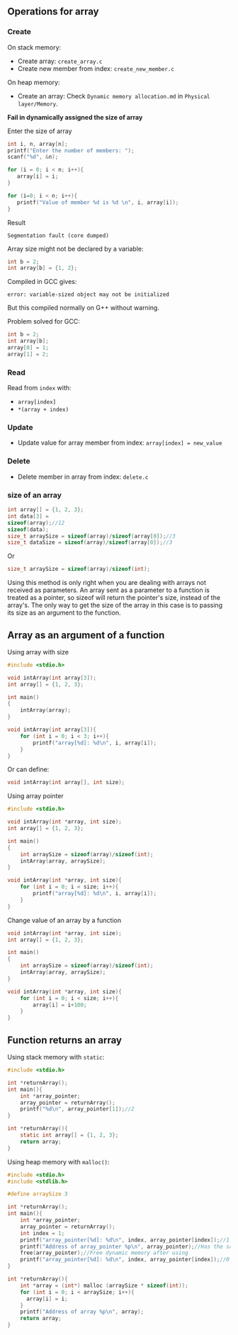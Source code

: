 ## Operations for array

### Create

On stack memory:

* Create array: ``create_array.c``
* Create new member from index: ``create_new_member.c``

On heap memory: 

* Create an array: Check ``Dynamic memory allocation.md`` in ``Physical layer/Memory``.

**Fail in dynamically assigned the size of array**

Enter the size of array

```c
int i, n, array[n];
printf("Enter the number of members: ");
scanf("%d", &n);

for (i = 0; i < n; i++){    
   array[i] = i;
}

for (i=0; i < n; i++){
   printf("Value of member %d is %d \n", i, array[i]);
}
```

Result

```
Segmentation fault (core dumped)
```

Array size might not be declared by a variable:

```c
int b = 2;
int array[b] = {1, 2};
```

Compiled in GCC gives:

```
error: variable-sized object may not be initialized
```

But this compiled normally on G++ without warning.

Problem solved for GCC:

```c
int b = 2;
int array[b];
array[0] = 1;
array[1] = 2;
```

### Read

Read from ``index`` with:

* ``array[index]``
* ``*(array + index)``

### Update

* Update value for array member from index: ``array[index] = new_value``

### Delete

* Delete member in array from index: ``delete.c`` 

### size of an array

```c
int array[] = {1, 2, 3};
int data[3] =
sizeof(array);//12
sizeof(data);
size_t arraySize = sizeof(array)/sizeof(array[0]);//3
size_t dataSize = sizeof(array)/sizeof(array[0]);//3
```
Or
```c
size_t arraySize = sizeof(array)/sizeof(int);
```

Using this method is only right when you are dealing with arrays not received as parameters. An array sent as a parameter to a function is treated as a pointer, so sizeof will return the pointer's size, instead of the array's. The only way to get the size of the array in this case is to passing its size as an argument to the function.

## Array as an argument of a function

Using array with size

```c
#include <stdio.h>

void intArray(int array[3]);
int array[] = {1, 2, 3};

int main()
{  
	intArray(array);
}

void intArray(int array[3]){
	for (int i = 0; i < 3; i++){
		printf("array[%d]: %d\n", i, array[i]);
	}
}
```

Or can define:

```c
void intArray(int array[], int size);
```

Using array pointer

```c
#include <stdio.h>

void intArray(int *array, int size);
int array[] = {1, 2, 3};

int main()
{  
	int arraySize = sizeof(array)/sizeof(int); 
	intArray(array, arraySize);
}

void intArray(int *array, int size){
	for (int i = 0; i < size; i++){
		printf("array[%d]: %d\n", i, array[i]);
	}
}
```

Change value of an array by a function
```c
void intArray(int *array, int size);
int array[] = {1, 2, 3};

int main()
{  
	int arraySize = sizeof(array)/sizeof(int); 
	intArray(array, arraySize);
}

void intArray(int *array, int size){
	for (int i = 0; i < size; i++){
		array[i] = i+100;
	}
}
```
## Function returns an array

Using stack memory with ``static``:

```c
#include <stdio.h>

int *returnArray();
int main(){
	int *array_pointer;
	array_pointer = returnArray();
	printf("%d\n", array_pointer[1]);//2
}

int *returnArray(){
	static int array[] = {1, 2, 3};
	return array;
}
```

Using heap memory with ``malloc()``:

```c
#include <stdio.h>
#include <stdlib.h>

#define arraySize 3

int *returnArray();
int main(){
	int *array_pointer;
	array_pointer = returnArray();
   	int index = 1;
	printf("array_pointer[%d]: %d\n", index, array_pointer[index]);//1
	printf("Address of array_pointer %p\n", array_pointer);//Has the same address with array inside returnArray()
	free(array_pointer);//Free dynamic memory after using
	printf("array_pointer[%d]: %d\n", index, array_pointer[index]);//0
}

int *returnArray(){
	int *array = (int*) malloc (arraySize * sizeof(int));
	for (int i = 0; i < arraySize; i++){
      array[i] = i;
	}
	printf("Address of array %p\n", array);
	return array;
}
```
